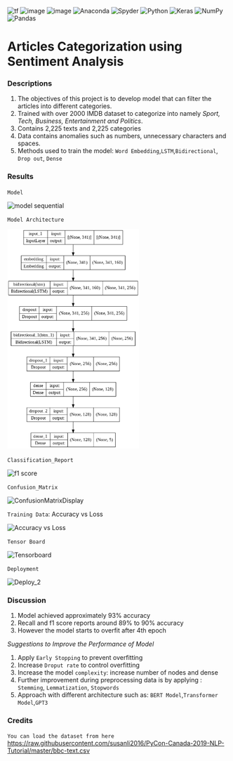  <a><img alt='tf' src="https://img.shields.io/badge/TensorFlow-FF6F00?style=for-the-badge&logo=tensorflow&logoColor=white"></a>
 <a><img alt = 'image' src="https://img.shields.io/badge/Spyder%20Ide-FF0000?style=for-the-badge&logo=spyder%20ide&logoColor=white"></a>
 <a><img alt = 'image' src="https://img.shields.io/badge/Python-14354C?style=for-the-badge&logo=python&logoColor=white"></a>
![Anaconda](https://img.shields.io/badge/Anaconda-%2344A833.svg?style=for-the-badge&logo=anaconda&logoColor=white)
![Spyder](https://img.shields.io/badge/Spyder-838485?style=for-the-badge&logo=spyder%20ide&logoColor=maroon)
![Python](https://img.shields.io/badge/python-3670A0?style=for-the-badge&logo=python&logoColor=ffdd54)
![Keras](https://img.shields.io/badge/Keras-%23D00000.svg?style=for-the-badge&logo=Keras&logoColor=white)
![NumPy](https://img.shields.io/badge/numpy-%23013243.svg?style=for-the-badge&logo=numpy&logoColor=white)
![Pandas](https://img.shields.io/badge/pandas-%23150458.svg?style=for-the-badge&logo=pandas&logoColor=white)

# Articles Categorization using Sentiment Analysis

### Descriptions
1) The objectives of this project is to develop model that can filter the articles into different categories. 
2) Trained with over 2000 IMDB dataset to categorize into namely *Sport, Tech, Business, Entertainment and Politics*.
3) Contains 2,225 texts and 2,225 categories
4) Data contains anomalies such as numbers, unnecessary characters and spaces.
5) Methods used to train the model: `Word Embedding`,`LSTM`,`Bidirectional`, `Drop out`, `Dense`

### Results
`Model`

![model sequential](https://user-images.githubusercontent.com/106902414/175315920-7e3bf8fb-b132-446f-8cf6-9905584f7afc.PNG)


`Model Architecture`

<img src="plot and result/model_architecture.png" alt="model" style="width:300px;height:500px;">

`Classification_Report`

![f1 score](https://user-images.githubusercontent.com/106902414/175312316-c9810334-080f-4989-9368-05e97f34ff6b.PNG)


`Confusion_Matrix`

![ConfusionMatrixDisplay](https://user-images.githubusercontent.com/106902414/175311250-f123ba75-7939-47d0-a713-a65ffe406b81.PNG)


`Training Data`: Accuracy vs Loss

![Accuracy vs Loss](https://user-images.githubusercontent.com/106902414/175311307-27a93a1c-d5c5-46e8-a77d-37b39c7a3de2.PNG)

`Tensor Board`

![Tensorboard](https://user-images.githubusercontent.com/106902414/175311400-537e0db2-4273-4980-a54d-b6a1d8190086.PNG)


`Deployment`

![Deploy_2](https://user-images.githubusercontent.com/106902414/175316464-d35ad92b-3832-44aa-8245-27911842a4ed.PNG)


### Discussion
1) Model achieved approximately 93% accuracy
2) Recall and f1 score reports around 89% to 90% accuracy
3) However the model starts to overfit after 4th epoch

*Suggestions to Improve the Performance of Model*

1) Apply `Early Stopping` to prevent overfitting
2) Increase `Droput rate` to control overfitting
3) Increase the model `complexity`: increase number of nodes and dense
4) Further improvement during preprocessing data is by applying : `Stemming`, `Lemmatization`, `Stopwords`
5) Approach with different architecture such as: `BERT Model`,`Transformer Model`,`GPT3`

### Credits
`You can load the dataset from here`
https://raw.githubusercontent.com/susanli2016/PyCon-Canada-2019-NLP-Tutorial/master/bbc-text.csv


